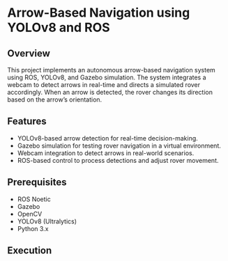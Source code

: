 # Arrow-Based Navigation using YOLOv8 and ROS
## Overview
This project implements an autonomous arrow-based navigation system using ROS, YOLOv8, and Gazebo simulation. The system integrates a webcam to detect arrows in real-time and directs a simulated rover accordingly. When an arrow is detected, the rover changes its direction based on the arrow’s orientation.
## Features
- YOLOv8-based arrow detection for real-time decision-making.
- Gazebo simulation for testing rover navigation in a virtual environment.
- Webcam integration to detect arrows in real-world scenarios.
- ROS-based control to process detections and adjust rover movement.
## Prerequisites
- ROS Noetic
- Gazebo
- OpenCV
- YOLOv8 (Ultralytics)
- Python 3.x

## Execution
